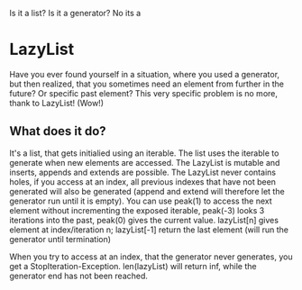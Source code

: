 Is it a list? Is it a generator? No its a
# LazyList

Have you ever found yourself in a situation, where you used a generator, but then realized, that you sometimes need an element from further in the future? Or specific past element? This very specific problem is no more, thank to LazyList! (Wow!)

## What does it do?
It's a list, that gets initialied using an iterable. The list uses the iterable to generate when new elements are accessed.
The LazyList is mutable and inserts, appends and extends are possible. The LazyList never contains holes, if you access at an index, all previous indexes that have not been generated will also be generated (append and extend will therefore let the generator run until it is empty). You can use peak(1) to access the next element without incrementing the exposed iterable, peak(-3) looks 3 iterations into the past, peak(0) gives the current value. lazyList[n] gives element at index/iteration n; lazyList[-1] return the last element (will run the generator until termination)  

When you try to access at an index, that the generator never generates, you get a StopIteration-Exception.
len(lazyList) will return inf, while the generator end has not been reached.
